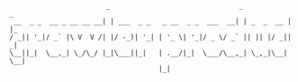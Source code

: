                             _                                _            _   
     __  _ _  __ _ __ __ __| | ___  _ _   _ __  _ _  ___  __| | _  _  __ | |_ 
    / _|| '_|/ _` |\ V  V /| |/ -_)| '_| | '_ \| '_|/ _ \/ _` || || |/ _||  _|
    \__||_|  \__,_| \_/\_/ |_|\___||_|   | .__/|_|  \___/\__,_| \_,_|\__| \__|
                                         |_|                                  
